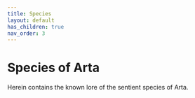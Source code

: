 ```yaml
---
title: Species
layout: default
has_children: true
nav_order: 3
---
```


# Species of Arta

Herein contains the known lore of the sentient species of Arta.

